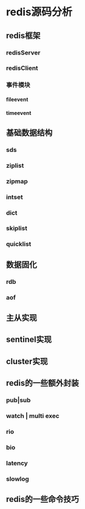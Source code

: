 # redis源码分析
## redis框架
### redisServer
### redisClient
### 事件模块
#### fileevent
#### timeevent
## 基础数据结构
### sds
### ziplist
### zipmap
### intset
### dict
### skiplist
### quicklist
## 数据固化
### rdb
### aof
## 主从实现
## sentinel实现
## cluster实现
## redis的一些额外封装
### pub|sub
### watch | multi exec
### rio
### bio
### latency
### slowlog
## redis的一些命令技巧
